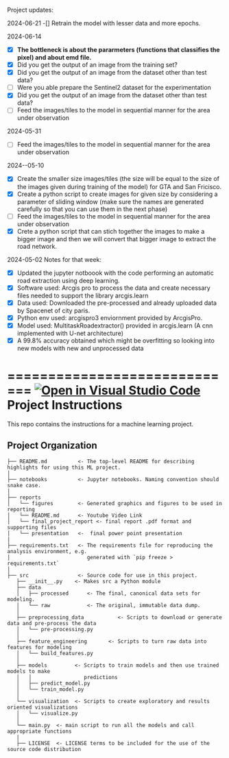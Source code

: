 Project updates:

2024-06-21
-[] Retrain the model with lesser data and more epochs.

2024-06-14
- [X] **The bottleneck is about the pararmeters (functions that classifies the pixel) and about emd file.**
- [X] Did you get the output of an image from the training set?
- [X] Did you get the output of an image from the dataset other than test data?
- [ ] Were you able prepare the Sentinel2 dataset for the experimentation
- [X] Did you get the output of an image from the dataset other than test data?
- [ ] Feed the images/tiles to the model in sequential manner for the area under observation

2024-05-31

- [ ] Feed the images/tiles to the model in sequential manner for the area under observation

2024--05-10

- [X] Create the smaller size images/tiles (the size will be equal to the size of the images given during training of the model) for GTA and San Fricisco.
- [X] Create a python script to create images for given size by considering a parameter of sliding window (make sure the names are generated carefully so that you can use them in the next phase)
- [ ] Feed the images/tiles to the model in sequential manner for the area under observation
- [X] Crete a python script that can stich together the images to make a bigger image and then we will convert that bigger image to extract the road network.

2024-05-02
Notes for that week:
- [x] Updated the jupyter notboook with the code performing an automatic road extraction using deep learning.
- [X] Software used: Arcgis pro to process the data and create necessary files needed to support the library arcgis.learn
- [X] Data used: Downloaded the pre-processed and already uploaded data by Spacenet of city paris.
- [X] Python env used: arcgispro3 enviornment provided by ArcgisPro.
- [X] Model used: MultitaskRoadextractor() provided in arcgis.learn (A cnn implemented with U-net architecture)
- [X] A 99.8% accuracy obtained which might be overfitting so looking into new models with new and unprocessed data
    
=============================
[![Open in Visual Studio Code](https://classroom.github.com/assets/open-in-vscode-718a45dd9cf7e7f842a935f5ebbe5719a5e09af4491e668f4dbf3b35d5cca122.svg)](https://classroom.github.com/online_ide?assignment_repo_id=14949423&assignment_repo_type=AssignmentRepo)
Project Instructions
==============================

This repo contains the instructions for a machine learning project.

Project Organization
------------

    ├── README.md          <- The top-level README for describing highlights for using this ML project.
    │
    ├── notebooks          <- Jupyter notebooks. Naming convention should snake case.
    │
    ├── reports            
    │   └── figures        <- Generated graphics and figures to be used in reporting
    │   └── README.md      <- Youtube Video Link
    │   └── final_project_report <- final report .pdf format and supporting files
    │   └── presentation   <-  final power point presentation 
    |
    ├── requirements.txt   <- The requirements file for reproducing the analysis environment, e.g.
    │                         generated with `pip freeze > requirements.txt`
    │
    ├── src                <- Source code for use in this project.
       ├── __init__.py    <- Makes src a Python module
       ├── data
       │   ├── processed      <- The final, canonical data sets for modeling.
       │   └── raw            <- The original, immutable data dump.
       │
       ├── preprocessing_data           <- Scripts to download or generate data and pre-process the data
       │   └── pre-processing.py
       │
       ├── feature_engineering       <- Scripts to turn raw data into features for modeling
       │   └── build_features.py
       │
       ├── models         <- Scripts to train models and then use trained models to make
       │   │                 predictions
       │   ├── predict_model.py
       │   └── train_model.py
       │
       └── visualization  <- Scripts to create exploratory and results oriented visualizations
       │   └── visualize.py  
       │
       └── main.py  <- main script to run all the models and call appropriate functions
       |
       ├── LICENSE  <- LICENSE terms to be included for the use of the source code distribution



